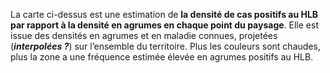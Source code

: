 La carte ci-dessus est une estimation de **la densité de cas positifs au HLB par rapport à la densité en agrumes en chaque point du paysage**. 
Elle est issue des densités en agrumes et en maladie connues, projetées (***interpolées ?***) sur l’ensemble du territoire. 
Plus les couleurs sont chaudes, plus la zone a une fréquence estimée élevée en agrumes positifs au HLB.

